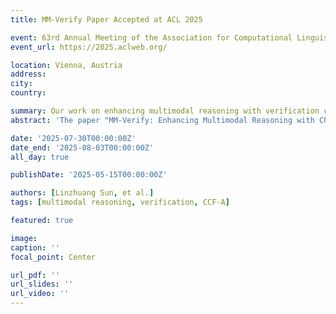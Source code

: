 ```yaml
---
title: MM-Verify Paper Accepted at ACL 2025

event: 63rd Annual Meeting of the Association for Computational Linguistics
event_url: https://2025.aclweb.org/

location: Vienna, Austria
address:
city:
country:

summary: Our work on enhancing multimodal reasoning with verification chains accepted at ACL.
abstract: 'The paper "MM-Verify: Enhancing Multimodal Reasoning with Chain-of-Thought Verification" introduces a novel verification framework for multimodal systems. This work was accepted at ACL 2025 (CCF-A conference). Congratulations to lead author Linzhuang Sun.'

date: '2025-07-30T00:00:00Z'
date_end: '2025-08-03T00:00:00Z'
all_day: true

publishDate: '2025-05-15T00:00:00Z'

authors: [Linzhuang Sun, et al.]
tags: [multimodal reasoning, verification, CCF-A]

featured: true

image:
caption: ''
focal_point: Center

url_pdf: ''
url_slides: ''
url_video: ''
---
```

<!-- 
Slides can be added in a few ways:

- **Create** slides using Wowchemy's [_Slides_](https://docs.hugoblox.com/managing-content/#create-slides) feature and link using `slides` parameter in the front matter of the talk file
- **Upload** an existing slide deck to `static/` and link using `url_slides` parameter in the front matter of the talk file
- **Embed** your slides (e.g. Google Slides) or presentation video on this page using [shortcodes](https://docs.hugoblox.com/writing-markdown-latex/).

Further event details, including page elements such as image galleries, can be added to the body of this page. -->
